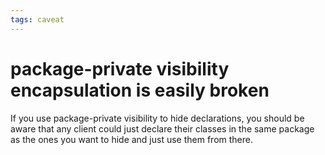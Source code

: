 ```yaml
---
tags: caveat
---
```


# package-private visibility encapsulation is easily broken
If you use package-private visibility to hide declarations, you should be aware that any client could just declare their classes in the same package as the ones you want to hide and just use them from there.
